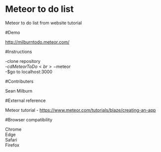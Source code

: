 # Meteor to do list

Meteor to do list from website tutorial

#Demo

http://milburntodo.meteor.com/

#Instructions

-clone repository <br>
-$cd MeteorToDo<br>
-$meteor<br>
-$go to localhost:3000

#Contributers

Sean Milburn

#External reference

Meteor tutorial - https://www.meteor.com/tutorials/blaze/creating-an-app

#Browser compatibility

Chrome <br>
Edge <br>
Safari <br>
Firefox <br>
